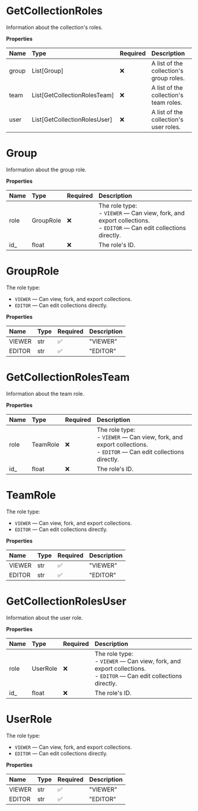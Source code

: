 # GetCollectionRoles

Information about the collection's roles.

**Properties**

| Name  | Type                         | Required | Description                             |
| :---- | :--------------------------- | :------- | :-------------------------------------- |
| group | List[Group]                  | ❌       | A list of the collection's group roles. |
| team  | List[GetCollectionRolesTeam] | ❌       | A list of the collection's team roles.  |
| user  | List[GetCollectionRolesUser] | ❌       | A list of the collection's user roles.  |

# Group

Information about the group role.

**Properties**

| Name | Type      | Required | Description                                                                                                               |
| :--- | :-------- | :------- | :------------------------------------------------------------------------------------------------------------------------ |
| role | GroupRole | ❌       | The role type:<br>- `VIEWER` — Can view, fork, and export collections.<br>- `EDITOR` — Can edit collections directly.<br> |
| id\_ | float     | ❌       | The role's ID.                                                                                                            |

# GroupRole

The role type:

- `VIEWER` — Can view, fork, and export collections.
- `EDITOR` — Can edit collections directly.

**Properties**

| Name   | Type | Required | Description |
| :----- | :--- | :------- | :---------- |
| VIEWER | str  | ✅       | "VIEWER"    |
| EDITOR | str  | ✅       | "EDITOR"    |

# GetCollectionRolesTeam

Information about the team role.

**Properties**

| Name | Type     | Required | Description                                                                                                               |
| :--- | :------- | :------- | :------------------------------------------------------------------------------------------------------------------------ |
| role | TeamRole | ❌       | The role type:<br>- `VIEWER` — Can view, fork, and export collections.<br>- `EDITOR` — Can edit collections directly.<br> |
| id\_ | float    | ❌       | The role's ID.                                                                                                            |

# TeamRole

The role type:

- `VIEWER` — Can view, fork, and export collections.
- `EDITOR` — Can edit collections directly.

**Properties**

| Name   | Type | Required | Description |
| :----- | :--- | :------- | :---------- |
| VIEWER | str  | ✅       | "VIEWER"    |
| EDITOR | str  | ✅       | "EDITOR"    |

# GetCollectionRolesUser

Information about the user role.

**Properties**

| Name | Type     | Required | Description                                                                                                               |
| :--- | :------- | :------- | :------------------------------------------------------------------------------------------------------------------------ |
| role | UserRole | ❌       | The role type:<br>- `VIEWER` — Can view, fork, and export collections.<br>- `EDITOR` — Can edit collections directly.<br> |
| id\_ | float    | ❌       | The role's ID.                                                                                                            |

# UserRole

The role type:

- `VIEWER` — Can view, fork, and export collections.
- `EDITOR` — Can edit collections directly.

**Properties**

| Name   | Type | Required | Description |
| :----- | :--- | :------- | :---------- |
| VIEWER | str  | ✅       | "VIEWER"    |
| EDITOR | str  | ✅       | "EDITOR"    |

<!-- This file was generated by liblab | https://liblab.com/ -->
